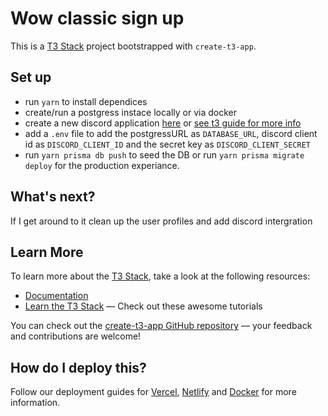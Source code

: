 # Wow classic sign up

This is a [T3 Stack](https://create.t3.gg/) project bootstrapped with `create-t3-app`.

## Set up
- run `yarn` to install dependices
- create/run a postgress instace locally or via docker
- create a new discord application [here](https://discord.com/developers/applications) or [see t3 guide for more info](https://create.t3.gg/en/usage/next-auth#setting-up-the-default-discordprovider)
- add a `.env` file to add the postgressURL as `DATABASE_URL`, discord client id as `DISCORD_CLIENT_ID` and the secret key as `DISCORD_CLIENT_SECRET`
- run `yarn prisma db push` to seed the DB or run `yarn prisma migrate deploy` for the production experiance.

## What's next?
If I get around to it clean up the user profiles and add discord intergration

## Learn More

To learn more about the [T3 Stack](https://create.t3.gg/), take a look at the following resources:

- [Documentation](https://create.t3.gg/)
- [Learn the T3 Stack](https://create.t3.gg/en/faq#what-learning-resources-are-currently-available) — Check out these awesome tutorials

You can check out the [create-t3-app GitHub repository](https://github.com/t3-oss/create-t3-app) — your feedback and contributions are welcome!

## How do I deploy this?

Follow our deployment guides for [Vercel](https://create.t3.gg/en/deployment/vercel), [Netlify](https://create.t3.gg/en/deployment/netlify) and [Docker](https://create.t3.gg/en/deployment/docker) for more information.
